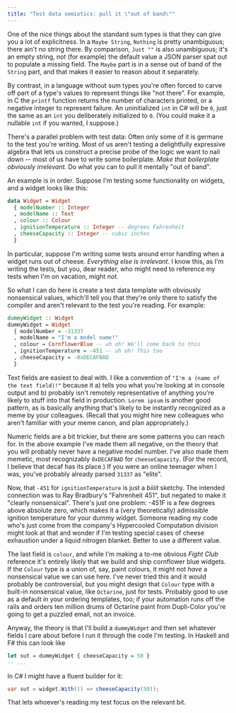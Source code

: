 ```yaml
---
title: "Test data semiotics: pull it \"out of band\""
---
```


One of the nice things about the standard sum types is that they can give you a
lot of explicitness. In a `Maybe String`, `Nothing` is pretty unambiguous;
there ain't no string there. By comparison, `Just ""` is also unambiguous; it's
an empty string, not (for example) the default value a JSON parser spat out to
populate a missing field. The `Maybe` part is in a sense out of band of the
`String` part, and that makes it easier to reason about it separately.

By contrast, in a language without sum types you're often forced to carve off
part of a type's values to represent things like "not there". For example, in C
the `printf` function returns the number of characters printed, or a negative
integer to represent failure. An uninitialized `int` in C# will be `0`, just the
same as an `int` you deliberately initialized to `0`. (You could make it a
nullable `int` if you wanted, I suppose.)

There's a parallel problem with test data: Often only some of it is germane to
the test you're writing. Most of us aren't testing a delightfully expressive
algebra that lets us construct a precise probe of the logic we want to nail
down -- most of us have to write some boilerplate. _Make that boilerplate
obviously irrelevant._ Do what you can to pull it mentally "out of band".

An example is in order. Suppose I'm testing some functionality on widgets, and
a widget looks like this:

```haskell
data Widget = Widget
  { modelNumber :: Integer
  , modelName :: Text
  , colour :: Colour
  , ignitionTemperature :: Integer -- degrees Fahrenheit
  , cheeseCapacity :: Integer -- cubic inches
  }
```

In particular, suppose I'm writing some tests around error handling when a
widget runs out of cheese. _Everything else is irrelevant._ I know this, as I'm
writing the tests, but you, dear reader, who might need to reference my tests
when I'm on vacation, might _not._

So what I can do here is create a test data template with obviously nonsensical
values, which'll tell you that they're only there to satisfy the compiler and
aren't relevant to the test you're reading. For example:

```haskell
dummyWidget :: Widget
dummyWidget = Widget
  { modelNumber = -31337
  , modelName = "I'm a model name!"
  , colour = CornflowerBlue -- uh oh! We'll come back to this
  , ignitionTemperature = -451 -- uh oh! This too
  , cheeseCapacity = -0xDECAFBAD
  }
```

Text fields are easiest to deal with. I like a convention of `"I'm a (name of
the text field)!"` because it a) tells you what you're looking at in console
output and b) probably isn't remotely representative of anything you're likely
to stuff into that field in production. `Lorem ipsum` is another good pattern,
as is basically anything that's likely to be instantly recognized as a meme by
your colleagues. (Recall that you might hire new colleagues who aren't familiar
with your meme canon, and plan appropriately.)

Numeric fields are a bit trickier, but there are some patterns you can reach
for. In the above example I've made them all negative, on the theory that you
will probably never have a negative model number. I've also made them memetic,
most recognizably `0xDECAFBAD` for `cheeseCapacity`. (For the record, I believe
that decaf has its place.) If you were an online teenager when I was, you've
probably already parsed `31337` as "elite".

Now, that `-451` for `ignitionTemperature` is just a _biiiit_ sketchy. The
intended connection was to Ray Bradbury's "Fahrenheit 451", but negated to make
it "clearly nonsensical". There's just one problem: -451F is a few degrees
above absolute zero, which makes it a (very theoretically) admissible ignition
temperature for your dummy widget. Someone reading my code who's just come from
the company's Hypercooled Computation division might look at that and wonder if
I'm testing special cases of cheese exhaustion under a liquid nitrogen blanket.
Better to use a different value.

The last field is `colour`, and while I'm making a to-me obvious _Fight Club_
reference it's entirely likely that we build and ship cornflower blue widgets.
If the `Colour` type is a union of, say, paint colours, it might not _have_ a
nonsensical value we can use here. I've never tried this and it would probably
be controversial, but you might design that `Colour` type with a built-in
nonsensical value, like `Octarine`, just for tests. Probably good to use as a
default in your ordering templates, too; if your automation runs off the rails
and orders ten million drums of Octarine paint from Dupli-Color you're going to
get a puzzled email, not an invoice.

Anyway, the theory is that I'll build a `dummyWidget` and then set whatever
fields I care about before I run it through the code I'm testing. In Haskell and
F# this can look like

```haskell
let sut = dummyWidget { cheeseCapacity = 50 }
-- ...
```

In C# I might have a fluent builder for it:

```C#
var sut = widget.With(() => cheeseCapacity(50));
```

That lets whoever's reading my test focus on the relevant bit.